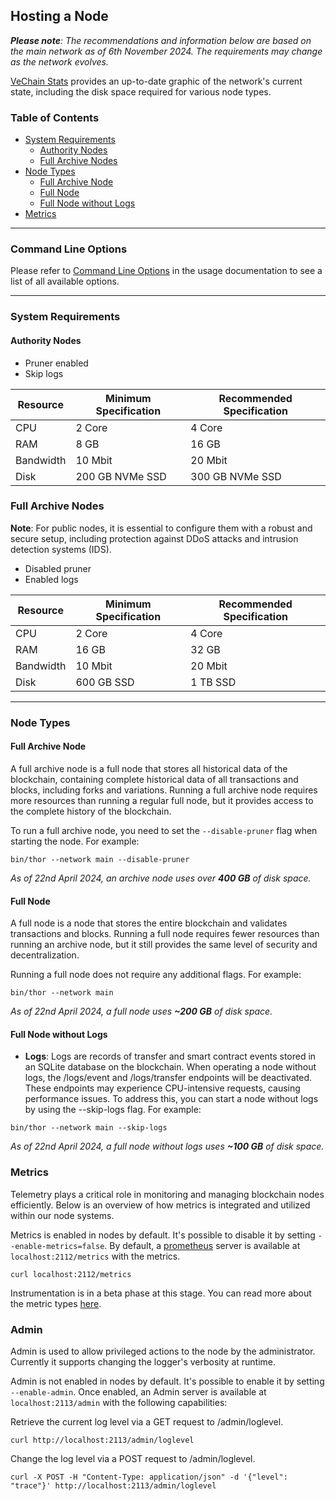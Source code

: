 ## Hosting a Node

_**Please note**: The recommendations and information below are based on the main network as of 6th November 2024. The
requirements may change as the network evolves._

[VeChain Stats](https://vechainstats.com/charts/#thor-size) provides an up-to-date graphic of the network's current
state, including the disk space required for various node types.

### Table of Contents

- [System Requirements](#system-requirements)
    - [Authority Nodes](#authority-nodes)
    - [Full Archive Nodes](#full-archive-nodes)
- [Node Types](#node-types)
    - [Full Archive Node](#full-archive-node)
    - [Full Node](#full-node)
    - [Full Node without Logs](#full-node-without-logs)
- [Metrics](#metrics)

---

### Command Line Options

Please refer to [Command Line Options](./usage.md#command-line-options) in the usage documentation to see a list of all
available options.

---

### System Requirements

#### Authority Nodes

- Pruner enabled
- Skip logs

| Resource  | Minimum Specification | Recommended Specification |
|-----------|-----------------------|---------------------------|
| CPU       | 2 Core                | 4 Core                    |
| RAM       | 8 GB                  | 16 GB                     |
| Bandwidth | 10 Mbit               | 20 Mbit                   |
| Disk      | 200 GB NVMe SSD       | 300 GB NVMe SSD           |

### Full Archive Nodes

**Note**: For public nodes, it is essential to configure them with a robust and secure setup, including protection
against DDoS attacks and intrusion detection systems (IDS).

- Disabled pruner
- Enabled logs

| Resource  | Minimum Specification | Recommended Specification |
|-----------|-----------------------|---------------------------|
| CPU       | 2 Core                | 4 Core                    |
| RAM       | 16 GB                 | 32 GB                     |
| Bandwidth | 10 Mbit               | 20 Mbit                   |
| Disk      | 600 GB SSD            | 1 TB SSD                  |

---

### Node Types

#### Full Archive Node

A full archive node is a full node that stores all historical data of the blockchain, containing complete historical
data of all transactions and blocks, including forks and variations. Running a full archive node requires more resources
than running a regular full node, but it provides access to the complete history of the blockchain.

To run a full archive node, you need to set the `--disable-pruner` flag when starting the node. For example:

```shell
bin/thor --network main --disable-pruner
```

_As of 22nd April 2024, an archive node uses over **400 GB** of disk space._

#### Full Node

A full node is a node that stores the entire blockchain and validates transactions and blocks. Running a full node
requires fewer resources than running an archive node, but it still provides the same level of security and
decentralization.

Running a full node does not require any additional flags. For example:

```shell
bin/thor --network main
```

_As of 22nd April 2024, a full node uses **~200 GB** of disk space._

#### Full Node without Logs

- **Logs**: Logs are records of transfer and smart contract events stored in an SQLite database on the blockchain. When
  operating a node without logs, the /logs/event and /logs/transfer endpoints will be deactivated.
  These endpoints may experience CPU-intensive requests, causing performance issues. To address this, you can start a
  node without logs by using the --skip-logs flag. For example:

```shell
bin/thor --network main --skip-logs
```

_As of 22nd April 2024, a full node without logs uses **~100 GB** of disk space._

### Metrics

Telemetry plays a critical role in monitoring and managing blockchain nodes efficiently.
Below is an overview of how metrics is integrated and utilized within our node systems.

Metrics is enabled in nodes by default. It's possible to disable it by setting  `--enable-metrics=false`.
By default, a [prometheus](https://prometheus.io/docs/introduction/overview/) server is available at
`localhost:2112/metrics` with the metrics.

```shell
curl localhost:2112/metrics
```

Instrumentation is in a beta phase at this stage. You can read more about the metric
types [here](https://prometheus.io/docs/concepts/metric_types/).

### Admin

Admin is used to allow privileged actions to the node by the administrator. Currently it supports changing the logger's
verbosity at runtime.

Admin is not enabled in nodes by default. It's possible to enable it by setting  `--enable-admin`. Once enabled, an
Admin server is available at `localhost:2113/admin` with the following capabilities:

Retrieve the current log level via a GET request to /admin/loglevel.

```shell
curl http://localhost:2113/admin/loglevel
```

Change the log level via a POST request to /admin/loglevel.

```shell
curl -X POST -H "Content-Type: application/json" -d '{"level": "trace"}' http://localhost:2113/admin/loglevel
```
